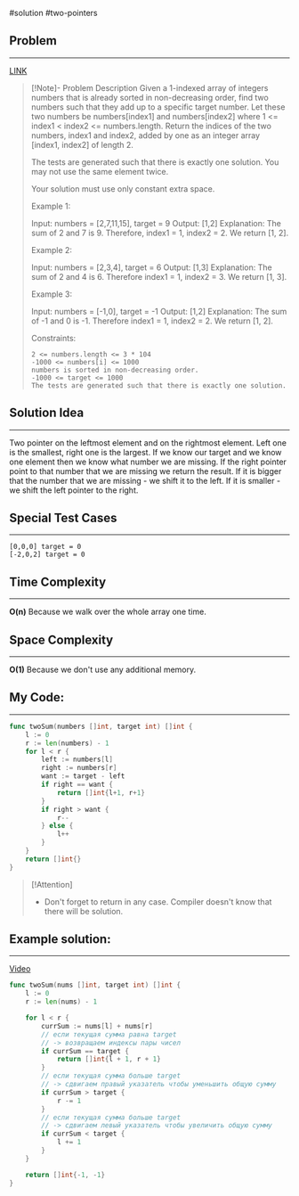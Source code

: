 #solution 
#two-pointers 
## Problem
___
[LINK](https://leetcode.com/problems/two-sum-ii-input-array-is-sorted/description/)

>[!Note]- Problem Description
> Given a 1-indexed array of integers numbers that is already sorted in non-decreasing order, 
find two numbers such that they add up to a specific target number. 
Let these two numbers be numbers[index1] and numbers[index2] where 1 <= index1 < index2 <= numbers.length.
> Return the indices of the two numbers, index1 and index2, added by one as an integer array [index1, index2] of length 2.
> 
> The tests are generated such that there is exactly one solution. You may not use the same element twice.
> 
> Your solution must use only constant extra space.
> 
>  
> 
> Example 1:
> 
> Input: numbers = [2,7,11,15], target = 9
> Output: [1,2]
> Explanation: The sum of 2 and 7 is 9. Therefore, index1 = 1, index2 = 2. We return [1, 2].
> 
> Example 2:
> 
> Input: numbers = [2,3,4], target = 6
> Output: [1,3]
> Explanation: The sum of 2 and 4 is 6. Therefore index1 = 1, index2 = 3. We return [1, 3].
> 
> Example 3:
> 
> Input: numbers = [-1,0], target = -1
> Output: [1,2]
> Explanation: The sum of -1 and 0 is -1. Therefore index1 = 1, index2 = 2. We return [1, 2].
> 
>  
> 
> Constraints:
> 
>     2 <= numbers.length <= 3 * 104
>     -1000 <= numbers[i] <= 1000
>     numbers is sorted in non-decreasing order.
>     -1000 <= target <= 1000
>     The tests are generated such that there is exactly one solution.

## Solution Idea
___
Two pointer on the leftmost element and on the rightmost element. Left one is the smallest, right one is the largest. If we know our target and we know one element then we know what number we are missing. If the right pointer point to that number that we are missing we return the result. If it is bigger that the number that we are missing - we shift it to the left. If it is smaller - we shift the left pointer to the right. 

## Special Test Cases
___
```
[0,0,0] target = 0
[-2,0,2] target = 0
```


## Time Complexity
___
**O(n)** 
Because we walk over the whole array one time.

## Space Complexity
___
**O(1)**
Because we don't use any additional memory.

## My Code:
___
```go
func twoSum(numbers []int, target int) []int {
    l := 0
    r := len(numbers) - 1
    for l < r {
        left := numbers[l]
        right := numbers[r]
        want := target - left
        if right == want {
            return []int{l+1, r+1}
        }
        if right > want {
            r--
        } else {
            l++
        }
    }
    return []int{}
}

```

> [!Attention]
> -  Don't forget to return in any case. Compiler doesn't know that there will be solution.


## Example solution:
___
[Video](https://kinescope.io/c6yKmiiBWqYczvBVqsWDLx)

```go
func twoSum(nums []int, target int) []int {
	l := 0
	r := len(nums) - 1

	for l < r {
		currSum := nums[l] + nums[r]
		// если текущая сумма равна target
		// -> возвращаем индексы пары чисел
		if currSum == target {
			return []int{l + 1, r + 1}
		}
		// если текущая сумма больше target
		// -> сдвигаем правый указатель чтобы уменьшить общую сумму
		if currSum > target {
			r -= 1
		}
		// если текущая сумма больше target
		// -> сдвигаем левый указатель чтобы увеличить общую сумму
		if currSum < target {
			l += 1
		}
	}

	return []int{-1, -1}
}
```